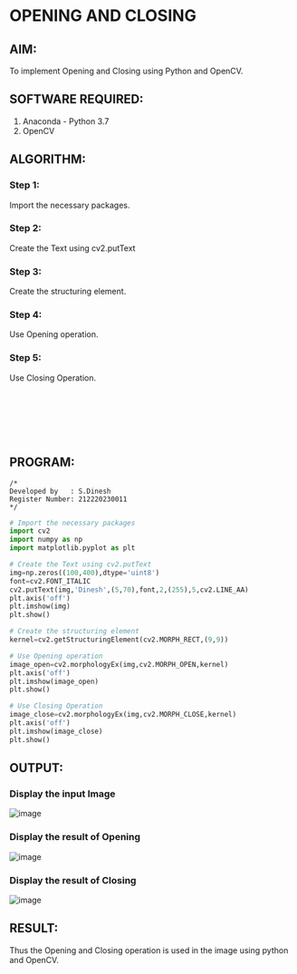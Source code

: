 # OPENING AND CLOSING

## AIM:
To implement Opening and Closing using Python and OpenCV.

## SOFTWARE REQUIRED:
1. Anaconda - Python 3.7
2. OpenCV
## ALGORITHM:
### Step 1:
Import the necessary packages.
### Step 2:
Create the Text using cv2.putText
### Step 3:
Create the structuring element.
### Step 4:
Use Opening operation.
### Step 5:
Use Closing Operation.

<br><br><br><br><br>

## PROGRAM:
```
/*
Developed by   : S.Dinesh
Register Number: 212220230011
*/
```
``` Python
# Import the necessary packages
import cv2
import numpy as np
import matplotlib.pyplot as plt

# Create the Text using cv2.putText
img=np.zeros((100,400),dtype='uint8')
font=cv2.FONT_ITALIC
cv2.putText(img,'Dinesh',(5,70),font,2,(255),5,cv2.LINE_AA)
plt.axis('off')
plt.imshow(img)
plt.show()

# Create the structuring element
kernel=cv2.getStructuringElement(cv2.MORPH_RECT,(9,9))

# Use Opening operation
image_open=cv2.morphologyEx(img,cv2.MORPH_OPEN,kernel)
plt.axis('off')
plt.imshow(image_open)
plt.show()

# Use Closing Operation
image_close=cv2.morphologyEx(img,cv2.MORPH_CLOSE,kernel)
plt.axis('off')
plt.imshow(image_close)
plt.show()

```
## OUTPUT:

### Display the input Image
![image](https://user-images.githubusercontent.com/75235159/170825311-7c717fbb-1edc-49d5-ba81-e6cce7759742.png)

### Display the result of Opening
![image](https://user-images.githubusercontent.com/75235159/170825323-7cb16afb-afa0-423b-b0cc-5556ae8b7f17.png)

### Display the result of Closing
![image](https://user-images.githubusercontent.com/75235159/170825339-9aef03d9-08bc-469f-b1ab-f5efa50f78e7.png)

## RESULT:
Thus the Opening and Closing operation is used in the image using python and OpenCV.
